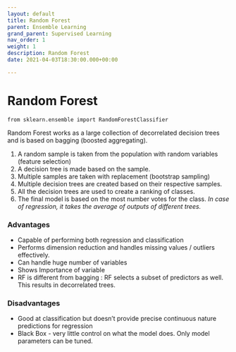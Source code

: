 ```yaml
---
layout: default
title: Random Forest
parent: Ensemble Learning
grand_parent: Supervised Learning
nav_order: 1
weight: 1
description: Random Forest
date: 2021-04-03T18:30:00.000+00:00

---
```

# Random Forest

    from sklearn.ensemble import RandomForestClassifier

Random Forest works as a large collection of decorrelated decision trees and is based on bagging (boosted aggregating).

1. A random sample is taken from the population with random variables (feature selection)
2. A decision tree is made based on the sample.
3. Multiple samples are taken with replacement (bootstrap sampling)
4. Multiple decision trees are created based on their respective samples.
5. All the decision trees are used to create a ranking of classes.
6. The final model is based on the most number votes for the class. _In case of regression, it takes the average of outputs of different trees._

### Advantages

* Capable of performing both regression and classification
* Performs dimension reduction and handles missing values / outliers effectively.
* Can handle huge number of variables
* Shows Importance of variable
* RF is different from bagging : RF selects a subset of predictors as well. This results in decorrelated trees.

### Disadvantages

* Good at classification but doesn’t provide precise continuous nature predictions for regression
* Black Box - very little control on what the model does. Only model parameters can be tuned.